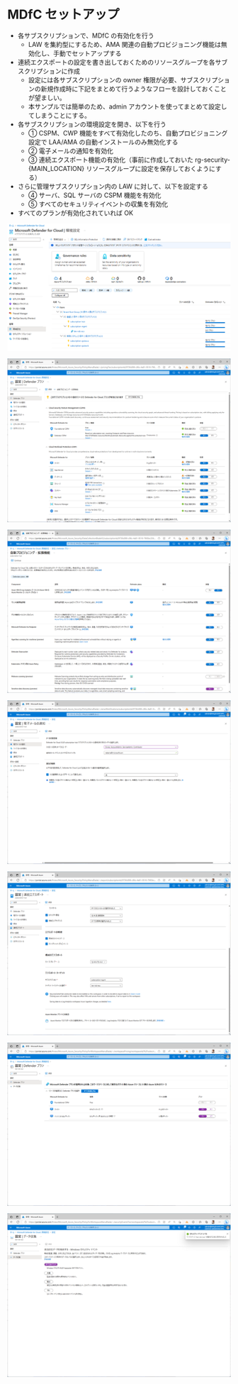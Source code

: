 # MDfC セットアップ

- 各サブスクリプションで、MDfC の有効化を行う
  - LAW を集約型にするため、AMA 関連の自動プロビジョニング機能は無効化し、手動でセットアップする
- 連続エクスポートの設定を書き出しておくためのリソースグループを各サブスクリプションに作成
  - 設定には各サブスクリプションの owner 権限が必要、サブスクリプションの新規作成時に下記をまとめて行うようなフローを設計しておくことが望ましい。
  - 本サンプルでは簡単のため、admin アカウントを使ってまとめて設定してしまうことにする。
- 各サブスクリプションの環境設定を開き、以下を行う
  - ① CSPM、CWP 機能をすべて有効化したのち、自動プロビジョニング設定で LAA/AMA の自動インストールのみ無効化する
  - ② 電子メールの通知を有効化
  - ③ 連続エクスポート機能の有効化（事前に作成しておいた rg-security-{MAIN_LOCATION} リソースグループに設定を保存しておくようにする）
- さらに管理サブスクリプション内の LAW に対して、以下を設定する
  - ④ サーバ、SQL サーバの CSPM 機能を有効化
  - ⑤ すべてのセキュリティイベントの収集を有効化
- すべてのプランが有効化されていれば OK

![picture 1](./images/2b4dace2237767edf34c626a060d2740e65fb3a5b09d2741acd10bfc5734ec20.png)  

![picture 2](./images/7519f5404a45bf638f73e3c5356684b9dd9df27ed8caa1c9d5c691263a3cacd6.png)  

![picture 3](./images/46b3885fdae215eb2c6e9749ed6afa48e88763351a6d05e296133481b789e5c7.png)  

![picture 4](./images/20e646d314736e42a70e062ec666bf5a707a8db5ad1db085abd628128dc2376f.png)  

![picture 5](./images/a34b81c171122eeee9c04ef36db6695b2766dc44d5c925b7041c42ce5ef4d68b.png)  

![picture 6](./images/3552289019ebf3d9f0a19a8ad8c9daac8b7c8911b979be7753173f63a6ae5dd2.png)  

![picture 7](./images/dd2e1afd66e1202c5de1b7719f22e6cae5f64ffc3b3479d00f8b6aeba1f377cc.png)  
